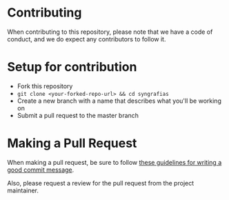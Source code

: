 # Contributing 

When contributing to this repository, please note that we have a code of conduct, and we do expect any contributors to follow it. 

# Setup for contribution

* Fork this repository 
* `git clone <your-forked-repo-url> && cd syngrafias`
* Create a new branch with a name that describes what you'll be working on
* Submit a pull request to the master branch 

# Making a Pull Request

When making a pull request, be sure to follow [these guidelines for writing a good commit message](https://dev.to/chrissiemhrk/git-commit-message-5e21).

Also, please request a review for the pull request from the project maintainer. 

